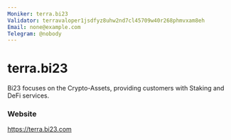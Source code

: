 ```yaml
---
Moniker: terra.bi23
Validator: terravaloper1jsdfyz8uhw2nd7cl45709w40r268phmvxam8eh
Email: none@example.com
Telegram: @nobody
---
```


# terra.bi23

Bi23 focuses on the Crypto-Assets, providing customers with Staking and DeFi services.

### Website

https://terra.bi23.com

